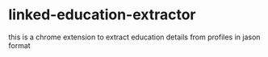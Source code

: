 # linked-education-extractor
this is a chrome extension to extract education details from profiles in jason format
